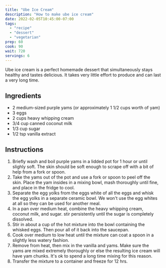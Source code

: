 ```yaml
---
title: "Ube Ice Cream"
description: "How to make ube ice cream"
date: 2022-02-05T10:45:00-07:00
tags:
  - "recipe"
  - "dessert"
  - "vegetarian"
prep: 60
cook: 90
wait: 720
servings: 6
---
```


Ube ice cream is a perfect homemade dessert that simultaneously stays healthy and tastes delicious. It takes very little effort to produce and can last a very long time.

## Ingredients

* 2 medium-sized purple yams (or approximately 1 1/2 cups worth of yam)
* 3 eggs
* 2 cups heavy whipping cream
* 3/4 cup canned coconut milk
* 1/3 cup sugar
* 1/2 tsp vanilla extract

## Instructions

1. Briefly wash and boil purple yams in a lidded pot for 1 hour or until slighly soft. The skin should be soft enough to scrape off with a bit of help from a fork or spoon.
2. Take the yams out of the pot and use a fork or spoon to peel off the skin. Place the yam insides in a mixing bowl, mash thoroughly until fine, and place in the fridge to cool.
3. Separate the egg yolks from the eggs white of all the eggs and whisk the egg yolks in a separate ceramic bowl. We won't use the egg whites at all so they can be used for another meal.
4. In a pan over medium heat, combine the heavy whipping cream, coconut milk, and sugar. stir persistently until the sugar is completely dissolved.
5. Stir in about a cup of the hot mixture into the bowl containing the whisked eggs. Then pour all of it back into the saucepan.
6. Cook over medium to low heat until the mixture can coat a spoon in a slightly less watery fashion.
7. Remove from heat, then mix in the vanilla and yams. Make sure the yams are mixed extremely thoroughly or else the resulting ice cream will have yam chunks. It's ok to spend a long time mixing for this reason.
8. Transfer the mixture to a container and freeze for 12 hrs.
